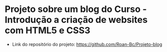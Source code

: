 # Projeto sobre um blog do Curso - Introdução a criação de websites com HTML5 e CSS3



- Link do repositório do projeto: https://github.com/Roan-Bc/Projeto-blog

